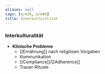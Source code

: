 ```yaml
---
aliases: null
tags: [m/m20, m/m06]
title: Interkulturalität
---
```

### Interkulturalität
- **Klinische Probleme**
	- [[Ernährung]] nach religiösen Vorgaben
	- Kommunikation
	- [[Compliance]]/[[Adherence]]
	- Trauer-Rituale